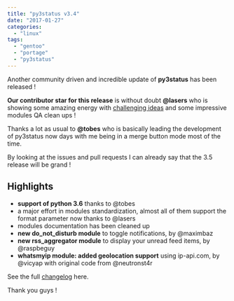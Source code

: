 ```yaml
---
title: "py3status v3.4"
date: "2017-01-27"
categories: 
  - "linux"
tags: 
  - "gentoo"
  - "portage"
  - "py3status"
---
```


Another community driven and incredible update of **py3status** has been released !

**Our contributor star for this release** is without doubt **@lasers** who is showing some amazing energy with [challenging ideas](https://github.com/ultrabug/py3status/issues/667) and some impressive modules QA clean ups !

Thanks a lot as usual to **@tobes** who is basically leading the development of py3status now days with me being in a merge button mode most of the time.

By looking at the issues and pull requests I can already say that the 3.5 release will be grand !

## Highlights

- **support of python 3.6** thanks to @tobes
- a major effort in modules standardization, almost all of them support the format parameter now thanks to @lasers
- modules documentation has been cleaned up
- **new do_not_disturb module** to toggle notifications, by @maximbaz
- **new rss_aggregator module** to display your unread feed items, by @raspbeguy
- **whatsmyip module: added geolocation support** using ip-api.com, by @vicyap with original code from @neutronst4r

See the full [changelog](https://github.com/ultrabug/py3status/blob/master/CHANGELOG) here.

Thank you guys !
